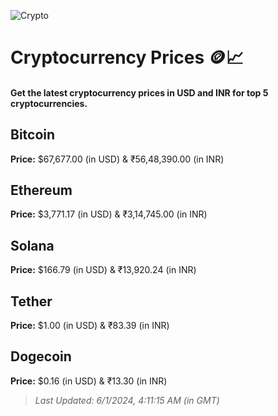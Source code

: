 
![Crypto](https://www.techguide.com.au/wp-content/uploads/2020/11/crypto3.jpeg)

# Cryptocurrency Prices 🪙📈

#### Get the latest cryptocurrency prices in USD and INR for top 5 cryptocurrencies.

## Bitcoin

**Price:** $67,677.00 (in USD) & ₹56,48,390.00 (in INR)

## Ethereum

**Price:** $3,771.17 (in USD) & ₹3,14,745.00 (in INR)

## Solana

**Price:** $166.79 (in USD) & ₹13,920.24 (in INR)

## Tether

**Price:** $1.00 (in USD) & ₹83.39 (in INR)

## Dogecoin

**Price:** $0.16 (in USD) & ₹13.30 (in INR)

> _Last Updated: 6/1/2024, 4:11:15 AM (in GMT)_
